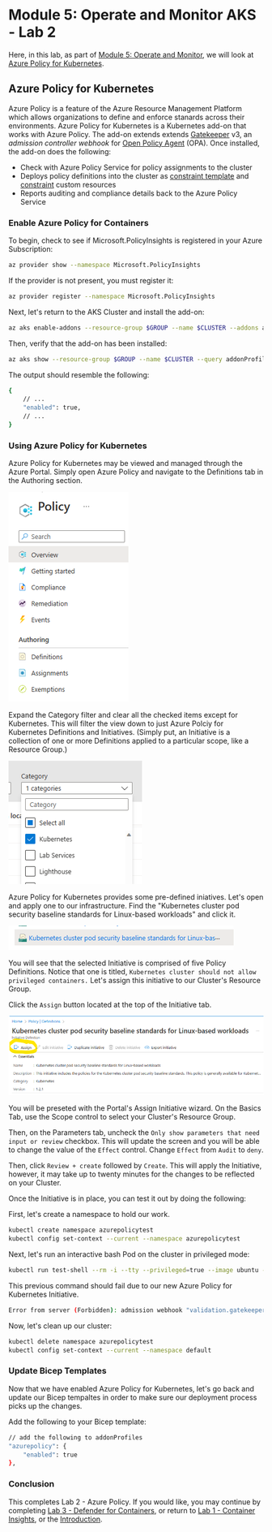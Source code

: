 # Module 5: Operate and Monitor AKS - Lab 2
Here, in this lab, as part of [Module 5: Operate and Monitor](index.md), we will look at [Azure Policy for Kubernetes](https://learn.microsoft.com/en-us/azure/governance/policy/concepts/policy-for-kubernetes).

## Azure Policy for Kubernetes
Azure Policy is a feature of the Azure Resource Management Platform which allows organizations to define and enforce stanards across their environments.  Azure Policy for Kubernetes is a Kubernetes add-on that works with Azure Policy.  The add-on extends extends [Gatekeeper](https://github.com/open-policy-agent/gatekeeper) v3, an _admission controller webhook_ for [Open Policy Agent](https://www.openpolicyagent.org/) (OPA).  Once installed, the add-on does the following:

- Check with Azure Policy Service for policy assignments to the cluster
- Deploys policy definitions into the cluster as [constraint template](https://open-policy-agent.github.io/gatekeeper/website/docs/howto/#constraint-templates) and [constraint](https://github.com/open-policy-agent/gatekeeper#constraints) custom resources
- Reports auditing and compliance details back to the Azure Policy Service

### Enable Azure Policy for Containers
To begin, check to see if Microsoft.PolicyInsights is registered in your Azure Subscription:
```bash
az provider show --namespace Microsoft.PolicyInsights
```

If the provider is not present, you must register it:

```bash
az provider register --namespace Microsoft.PolicyInsights
```

Next, let's return to the AKS Cluster and install the add-on:

```bash
az aks enable-addons --resource-group $GROUP --name $CLUSTER --addons azure-policy
```

Then, verify that the add-on has been installed:

```bash
az aks show --resource-group $GROUP --name $CLUSTER --query addonProfiles.azurepolicy
```

The output should resemble the following:
```bash
{
    // ...
    "enabled": true,
    // ...
}
```

### Using Azure Policy for Kubernetes
Azure Policy for Kubernetes may be viewed and managed through the Azure Portal.  Simply open Azure Policy and navigate to the Definitions tab in the Authoring section.

![Azure Policy Menu](../../assets/images/module5/AzurePolicyMenu.png)

Expand the Category filter and clear all the checked items except for Kubernetes.  This will filter the view down to just Azure Polciy for Kubernetes Definitions and Initiatives.  (Simply put, an Initiative is a collection of one or more Definitions applied to a particular scope, like a Resource Group.)

![Azure Policy Definition Filter](../../assets/images/module5/AzurePolicyDefinitionFilter.png)

Azure Policy for Kubernetes provides some pre-defined iniatives.  Let's open and apply one to our infrastructure.  Find the "Kubernetes cluster pod security baseline standards for Linux-based workloads" and click it.

![Azure Policy Initiative](../../assets/images/module5/AzurePolicyInitiative.png)

You will see that the selected Initiative is comprised of five Policy Definitions.  Notice that one is titled, `Kubernetes cluster should not allow privileged containers.`  Let's assign this initiative to our Cluster's Resource Group.  

Click the `Assign` button located at the top of the Initiative tab.

![Assign Azure Policy Initiative](../../assets/images/module5/AzurePolicyAssign.png)

You will be preseted with the Portal's Assign Initiative wizard.  On the Basics Tab, use the Scope control to select your Cluster's Resource Group.

Then, on the Parameters tab, uncheck the `Only show parameters that need input or review` checkbox.  This will update the screen and you will be able to change the value of the `Effect` control.  Change `Effect` from `Audit` to `deny`.

Then, click `Review + create` followed by `Create`.  This will apply the Initiative, however, it may take up to twenty minutes for the changes to be reflected on your Cluster.

Once the Initiative is in place, you can test it out by doing the following:

First, let's create a namespace to hold our work.

```bash
kubectl create namespace azurepolicytest
kubectl config set-context --current --namespace azurepolicytest
```

Next, let's run an interactive bash Pod on the cluster in privileged mode:

```bash
kubectl run test-shell --rm -i --tty --privileged=true --image ubuntu -- bash
```

This previous command should fail due to our new Azure Policy for Kubernetes Initiative.

```bash
Error from server (Forbidden): admission webhook "validation.gatekeeper.sh" denied the request: [azurepolicy-k8sazurev2noprivilege-bba3aab5a745b0e81725] Privileged container is not allowed: test-shell, securityContext: {"privileged": true}
```

Now, let's clean up our cluster:

```bash
kubectl delete namespace azurepolicytest
kubectl config set-context --current --namespace default
```

### Update Bicep Templates
Now that we have enabled Azure Policy for Kubernetes, let's go back and update our Bicep tempaltes in order to make sure our deployment process picks up the changes.

Add the following to your Bicep template:

```bash
// add the following to addonProfiles
"azurepolicy": {
    "enabled": true
},
```

### Conclusion
This completes Lab 2 - Azure Policy.  If you would like, you may continue by completing [Lab 3 - Defender for Containers](Lab03.md), or return to [Lab 1 - Container Insights](Lab01.md), or the [Introduction](index.md).